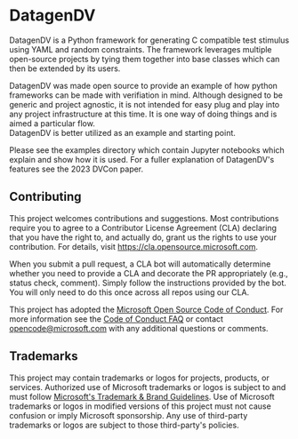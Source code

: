 # DatagenDV

DatagenDV is a Python framework for generating C compatible test stimulus using YAML and random
constraints. The framework leverages multiple open-source projects by tying them together into base classes which can then be
extended by its users.

DatagenDV was made open source to provide an example of how python frameworks can be made with verifiation in mind. 
Although designed to be generic and project agnostic, it is not intended for easy plug and play into any project infrastructure at this time. 
It is one way of doing things and is aimed a particular flow.  
DatagenDV is better utilized as an example and starting point.

Please see the examples directory which contain Jupyter notebooks which explain and show how it is used.
For a fuller explanation of DatagenDV's features see the 2023 DVCon paper. 


## Contributing

This project welcomes contributions and suggestions.  Most contributions require you to agree to a
Contributor License Agreement (CLA) declaring that you have the right to, and actually do, grant us
the rights to use your contribution. For details, visit https://cla.opensource.microsoft.com.

When you submit a pull request, a CLA bot will automatically determine whether you need to provide
a CLA and decorate the PR appropriately (e.g., status check, comment). Simply follow the instructions
provided by the bot. You will only need to do this once across all repos using our CLA.

This project has adopted the [Microsoft Open Source Code of Conduct](https://opensource.microsoft.com/codeofconduct/).
For more information see the [Code of Conduct FAQ](https://opensource.microsoft.com/codeofconduct/faq/) or
contact [opencode@microsoft.com](mailto:opencode@microsoft.com) with any additional questions or comments.

## Trademarks

This project may contain trademarks or logos for projects, products, or services. Authorized use of Microsoft 
trademarks or logos is subject to and must follow 
[Microsoft's Trademark & Brand Guidelines](https://www.microsoft.com/en-us/legal/intellectualproperty/trademarks/usage/general).
Use of Microsoft trademarks or logos in modified versions of this project must not cause confusion or imply Microsoft sponsorship.
Any use of third-party trademarks or logos are subject to those third-party's policies.
